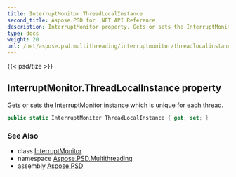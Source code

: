 ```yaml
---
title: InterruptMonitor.ThreadLocalInstance
second_title: Aspose.PSD for .NET API Reference
description: InterruptMonitor property. Gets or sets the InterruptMonitor instance which is unique for each thread
type: docs
weight: 20
url: /net/aspose.psd.multithreading/interruptmonitor/threadlocalinstance/
---
```

{{< psd/tize >}}
## InterruptMonitor.ThreadLocalInstance property

Gets or sets the InterruptMonitor instance which is unique for each thread.

```csharp
public static InterruptMonitor ThreadLocalInstance { get; set; }
```

### See Also

* class [InterruptMonitor](../)
* namespace [Aspose.PSD.Multithreading](../../../aspose.psd.multithreading/)
* assembly [Aspose.PSD](../../../)


